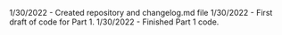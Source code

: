 1/30/2022 - Created repository and changelog.md file
1/30/2022 - First draft of code for Part 1.
1/30/2022 - Finished Part 1 code.
